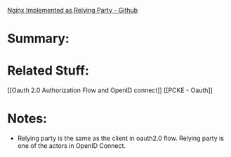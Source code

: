 [Nginx Implemented as Relying Party - Github](https://github.com/nginxinc/nginx-openid-connect)
# Summary:
# Related Stuff:
[[Oauth 2.0 Authorization Flow and OpenID connect]]
[[PCKE - Oauth]]
# Notes:
- Relying party is the same as the client in oauth2.0 flow. Relying party is one of the actors in OpenID Connect.